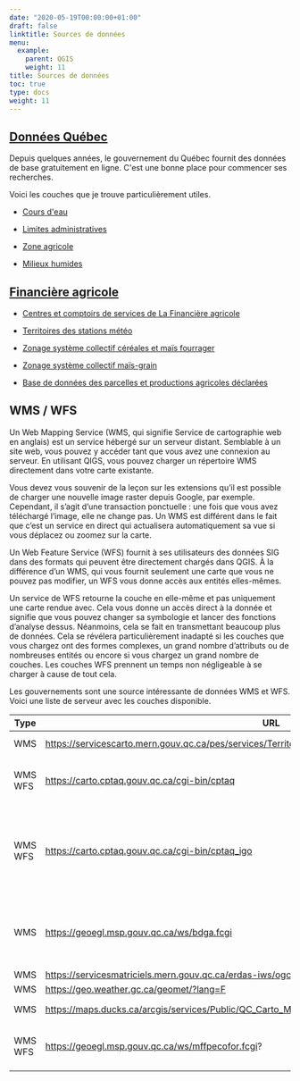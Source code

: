 ```yaml
---
date: "2020-05-19T00:00:00+01:00"
draft: false
linktitle: Sources de données
menu:
  example:
    parent: QGIS
    weight: 11
title: Sources de données
toc: true
type: docs
weight: 11
---
```



## [Données Québec](https://www.donneesquebec.ca/recherche/fr/dataset?sort=metadata_created+desc&res_format=SHP)




Depuis quelques années, le gouvernement du Québec fournit des données de base gratuitement en ligne. C'est une bonne place pour commencer ses recherches.

Voici les couches que je trouve particulièrement utiles.

* [Cours d'eau](https://www.donneesquebec.ca/recherche/fr/dataset/grhq)

* [Limites administratives](https://www.donneesquebec.ca/recherche/fr/dataset/decoupages-administratifs) 

* [Zone agricole](https://www.donneesquebec.ca/recherche/fr/dataset/zone-agricole-du-quebec)

* [Milieux humides](https://www.donneesquebec.ca/recherche/fr/dataset/milieux-humides-du-quebec)  


## [Financière agricole](https://www.donneesquebec.ca/recherche/fr/organization/fadq)

* [Centres et comptoirs de services de La Financière agricole](https://www.donneesquebec.ca/recherche/fr/dataset/centres-et-comptoirs-de-services-de-la-financiere-agricole-du-quebec)
* [Territoires des stations météo](https://www.donneesquebec.ca/recherche/fr/dataset/territoires-des-stations-meteo)
* [Zonage système collectif céréales et maïs fourrager](https://www.donneesquebec.ca/recherche/fr/dataset/zonage-systeme-collectif-cereales-et-mais-fourrager)
* [Zonage système collectif maïs-grain](https://www.donneesquebec.ca/recherche/fr/dataset/zonage-systeme-collectif-mais-grain)


* [Base de données des parcelles et productions agricoles déclarées](https://www.donneesquebec.ca/recherche/fr/dataset/base-de-donnees-des-parcelles-et-productions-agricoles-declarees-bdppad)




## WMS / WFS


Un Web Mapping Service (WMS, qui signifie Service de cartographie web en anglais) est un service hébergé sur un serveur distant. Semblable à un site web, vous pouvez y accéder tant que vous avez une connexion au serveur. En utilisant QIGS, vous pouvez charger un répertoire WMS directement dans votre carte existante.

Vous devez vous souvenir de la leçon sur les extensions qu’il est possible de charger une nouvelle image raster depuis Google, par exemple. Cependant, il s’agit d’une transaction ponctuelle : une fois que vous avez téléchargé l’image, elle ne change pas. Un WMS est différent dans le fait que c’est un service en direct qui actualisera automatiquement sa vue si vous déplacez ou zoomez sur la carte.

Un Web Feature Service (WFS) fournit à ses utilisateurs des données SIG dans des formats qui peuvent être directement chargés dans QGIS. À la différence d’un WMS, qui vous fournit seulement une carte que vous ne pouvez pas modifier, un WFS vous donne accès aux entités elles-mêmes.

Un service de WFS retourne la couche en elle-même et pas uniquement une carte rendue avec. Cela vous donne un accès direct à la donnée et signifie que vous pouvez changer sa symbologie et lancer des fonctions d’analyse dessus. Néanmoins, cela se fait en transmettant beaucoup plus de données. Cela se révélera particulièrement inadapté si les couches que vous chargez ont des formes complexes, un grand nombre d’attributs ou de nombreuses entités ou encore si vous chargez un grand nombre de couches. Les couches WFS prennent un temps non négligeable à se charger à cause de tout cela.


Les gouvernements sont une source intéressante de données WMS et WFS. Voici une liste de serveur avec les couches disponible.

| Type       | URL                                                                                                 | Couches                                                                                               |
|----------- |---------------------------------------------------------------------------------------------------- |------------------------------------------------------------------------------------------------------ |
| WMS        | https://servicescarto.mern.gouv.qc.ca/pes/services/Territoire/AQreseauPlus_WMS/MapServer/WMSServer  | Réseau routier<br>Aéroport                                                                            |
| WMS<br>WFS  | https://carto.cptaq.gouv.qc.ca/cgi-bin/cptaq                                                        | Zone agricole<br>Décisions<br>Inclusion - Exclusion                                                   |
| WMS<br>WFS  | https://carto.cptaq.gouv.qc.ca/cgi-bin/cptaq_igo                                                    | Zone agricole<br>Potentiel ARDA<br>Potentiel acéricole<br>Municipalité<br>Adresse<br>Cadastre rénové  |
| WMS        | https://geoegl.msp.gouv.qc.ca/ws/bdga.fcgi                                                          | Ville<br>Région<br>MRC<br>Routes<br>Électricité<br>Rivières                                           |
| WMS        | https://servicesmatriciels.mern.gouv.qc.ca/erdas-iws/ogc/wms/Cartes_Images                          | Fond de carte                                                                                         |
| WMS        | https://geo.weather.gc.ca/geomet/?lang=F                                                            | Météo                                                                                                 |
| WMS        | https://maps.ducks.ca/arcgis/services/Public/QC_Carto_MH_sudqc_mai2019/MapServer/WMSServer          | Milieux humides                                                                                       |
| WMS<br>WFS  | https://geoegl.msp.gouv.qc.ca/ws/mffpecofor.fcgi?                                                   | Données écoforestières<br>Téléchargement de LiDAR<br>                                                 |


